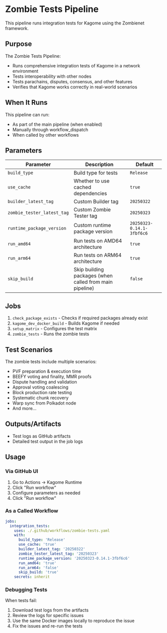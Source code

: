 # Zombie Tests Pipeline

This pipeline runs integration tests for Kagome using the Zombienet framework.

## Purpose

The Zombie Tests Pipeline:
- Runs comprehensive integration tests of Kagome in a network environment
- Tests interoperability with other nodes
- Tests parachains, disputes, consensus, and other features
- Verifies that Kagome works correctly in real-world scenarios

## When It Runs

This pipeline can run:
- As part of the main pipeline (when enabled)
- Manually through workflow_dispatch
- When called by other workflows

## Parameters

| Parameter | Description | Default |
|-----------|-------------|---------|
| `build_type` | Build type for tests | `Release` |
| `use_cache` | Whether to use cached dependencies | `true` |
| `builder_latest_tag` | Custom Builder tag | `20250322` |
| `zombie_tester_latest_tag` | Custom Zombie Tester tag | `20250323` |
| `runtime_package_version` | Custom runtime package version | `20250323-0.14.1-3fbf6c6` |
| `run_amd64` | Run tests on AMD64 architecture | `true` |
| `run_arm64` | Run tests on ARM64 architecture | `true` |
| `skip_build` | Skip building packages (when called from main pipeline) | `false` |

## Jobs

1. `check_package_exists` - Checks if required packages already exist
2. `kagome_dev_docker_build` - Builds Kagome if needed
3. `setup_matrix` - Configures the test matrix
4. `zombie_tests` - Runs the zombie tests

## Test Scenarios

The zombie tests include multiple scenarios:
- PVF preparation & execution time
- BEEFY voting and finality, MMR proofs
- Dispute handling and validation
- Approval voting coalescing
- Block production rate testing
- Systematic chunk recovery
- Warp sync from Polkadot node
- And more...

## Outputs/Artifacts

- Test logs as GitHub artifacts
- Detailed test output in the job logs

## Usage

### Via GitHub UI

1. Go to Actions → Kagome Runtime
2. Click "Run workflow"
3. Configure parameters as needed
4. Click "Run workflow"

### As a Called Workflow

```yaml
jobs:
  integration_tests:
    uses: ./.github/workflows/zombie-tests.yaml
    with:
      build_type: 'Release'
      use_cache: 'true'
      builder_latest_tag: '20250322'
      zombie_tester_latest_tag: '20250323'
      runtime_package_version: '20250323-0.14.1-3fbf6c6'
      run_amd64: 'true'
      run_arm64: 'false'
      skip_build: 'true'
    secrets: inherit
```

### Debugging Tests
When tests fail:

1. Download test logs from the artifacts
2. Review the logs for specific issues
3. Use the same Docker images locally to reproduce the issue
4. Fix the issues and re-run the tests
